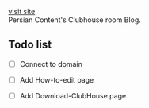[visit site](https://themalenia.github.io/MohtavaFarsi/) <br>
Persian Content's Clubhouse room Blog.

## Todo list
- [ ] Connect to domain <br>
- [ ] Add How-to-edit page <br>
- [ ] Add Download-ClubHouse page <br>

